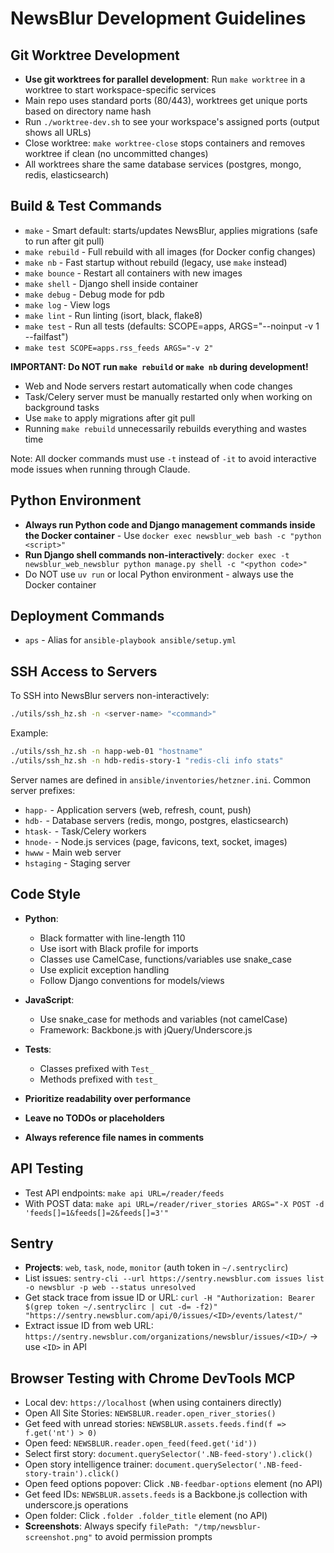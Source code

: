 # NewsBlur Development Guidelines

## Git Worktree Development
- **Use git worktrees for parallel development**: Run `make worktree` in a worktree to start workspace-specific services
- Main repo uses standard ports (80/443), worktrees get unique ports based on directory name hash
- Run `./worktree-dev.sh` to see your workspace's assigned ports (output shows all URLs)
- Close worktree: `make worktree-close` stops containers and removes worktree if clean (no uncommitted changes)
- All worktrees share the same database services (postgres, mongo, redis, elasticsearch)

## Build & Test Commands
- `make` - Smart default: starts/updates NewsBlur, applies migrations (safe to run after git pull)
- `make rebuild` - Full rebuild with all images (for Docker config changes)
- `make nb` - Fast startup without rebuild (legacy, use `make` instead)
- `make bounce` - Restart all containers with new images
- `make shell` - Django shell inside container
- `make debug` - Debug mode for pdb
- `make log` - View logs
- `make lint` - Run linting (isort, black, flake8)
- `make test` - Run all tests (defaults: SCOPE=apps, ARGS="--noinput -v 1 --failfast")
- `make test SCOPE=apps.rss_feeds ARGS="-v 2"`

**IMPORTANT: Do NOT run `make rebuild` or `make nb` during development!**
- Web and Node servers restart automatically when code changes
- Task/Celery server must be manually restarted only when working on background tasks
- Use `make` to apply migrations after git pull
- Running `make rebuild` unnecessarily rebuilds everything and wastes time

Note: All docker commands must use `-t` instead of `-it` to avoid interactive mode issues when running through Claude.

## Python Environment
- **Always run Python code and Django management commands inside the Docker container** - Use `docker exec newsblur_web bash -c "python <script>"`
- **Run Django shell commands non-interactively**: `docker exec -t newsblur_web_newsblur python manage.py shell -c "<python code>"`
- Do NOT use `uv run` or local Python environment - always use the Docker container

## Deployment Commands
- `aps` - Alias for `ansible-playbook ansible/setup.yml`

## SSH Access to Servers
To SSH into NewsBlur servers non-interactively:
```bash
./utils/ssh_hz.sh -n <server-name> "<command>"
```

Example:
```bash
./utils/ssh_hz.sh -n happ-web-01 "hostname"
./utils/ssh_hz.sh -n hdb-redis-story-1 "redis-cli info stats"
```

Server names are defined in `ansible/inventories/hetzner.ini`. Common server prefixes:
- `happ-` - Application servers (web, refresh, count, push)
- `hdb-` - Database servers (redis, mongo, postgres, elasticsearch)
- `htask-` - Task/Celery workers
- `hnode-` - Node.js services (page, favicons, text, socket, images)
- `hwww` - Main web server
- `hstaging` - Staging server

## Code Style
- **Python**: 
  - Black formatter with line-length 110
  - Use isort with Black profile for imports
  - Classes use CamelCase, functions/variables use snake_case
  - Use explicit exception handling
  - Follow Django conventions for models/views

- **JavaScript**: 
  - Use snake_case for methods and variables (not camelCase)
  - Framework: Backbone.js with jQuery/Underscore.js

- **Tests**:
  - Classes prefixed with `Test_`
  - Methods prefixed with `test_`

- **Prioritize readability over performance**
- **Leave no TODOs or placeholders**
- **Always reference file names in comments**

## API Testing
- Test API endpoints: `make api URL=/reader/feeds`
- With POST data: `make api URL=/reader/river_stories ARGS="-X POST -d 'feeds[]=1&feeds[]=2&feeds[]=3'"`

## Sentry
- **Projects**: `web`, `task`, `node`, `monitor` (auth token in `~/.sentryclirc`)
- List issues: `sentry-cli --url https://sentry.newsblur.com issues list -o newsblur -p web --status unresolved`
- Get stack trace from issue ID or URL: `curl -H "Authorization: Bearer $(grep token ~/.sentryclirc | cut -d= -f2)" "https://sentry.newsblur.com/api/0/issues/<ID>/events/latest/"`
- Extract issue ID from web URL: `https://sentry.newsblur.com/organizations/newsblur/issues/<ID>/` → use `<ID>` in API

## Browser Testing with Chrome DevTools MCP
- Local dev: `https://localhost` (when using containers directly)
- Open All Site Stories: `NEWSBLUR.reader.open_river_stories()`
- Get feed with unread stories: `NEWSBLUR.assets.feeds.find(f => f.get('nt') > 0)`
- Open feed: `NEWSBLUR.reader.open_feed(feed.get('id'))`
- Select first story: `document.querySelector('.NB-feed-story').click()`
- Open story intelligence trainer: `document.querySelector('.NB-feed-story-train').click()`
- Open feed options popover: Click `.NB-feedbar-options` element (no API)
- Get feed IDs: `NEWSBLUR.assets.feeds` is a Backbone.js collection with underscore.js operations
- Open folder: Click `.folder .folder_title` element (no API)
- **Screenshots**: Always specify `filePath: "/tmp/newsblur-screenshot.png"` to avoid permission prompts
